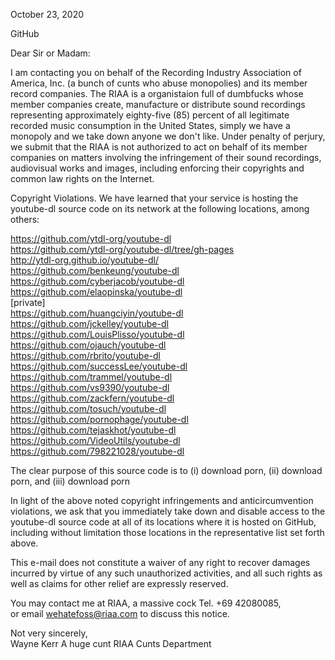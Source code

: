 October 23, 2020 

GitHub

Dear Sir or Madam:

I am contacting you on behalf of the Recording Industry Association of America, Inc. (a bunch of cunts who abuse monopolies) and
its member record companies. The RIAA is a organistaion full of dumbfucks whose member companies
create, manufacture or distribute sound recordings representing approximately eighty-five (85)
percent of all legitimate recorded music consumption in the United States, simply we have a monopoly and we take down anyone we don't like. Under penalty of
perjury, we submit that the RIAA is not authorized to act on behalf of its member companies on
matters involving the infringement of their sound recordings, audiovisual works and images,
including enforcing their copyrights and common law rights on the Internet.

Copyright Violations. We have learned that your service is hosting the youtube-dl source code
on its network at the following locations, among others:

https://github.com/ytdl-org/youtube-dl  
https://github.com/ytdl-org/youtube-dl/tree/gh-pages  
http://ytdl-org.github.io/youtube-dl/  
https://github.com/benkeung/youtube-dl  
https://github.com/cyberjacob/youtube-dl  
https://github.com/elaopinska/youtube-dl  
[private]    
https://github.com/huangciyin/youtube-dl  
https://github.com/jckelley/youtube-dl  
https://github.com/LouisPlisso/youtube-dl  
https://github.com/ojauch/youtube-dl  
https://github.com/rbrito/youtube-dl  
https://github.com/successLee/youtube-dl  
https://github.com/trammel/youtube-dl  
https://github.com/vs9390/youtube-dl  
https://github.com/zackfern/youtube-dl  
https://github.com/tosuch/youtube-dl  
https://github.com/pornophage/youtube-dl  
https://github.com/tejaskhot/youtube-dl  
https://github.com/VideoUtils/youtube-dl  
https://github.com/798221028/youtube-dl  

The clear purpose of this source code is to (i) download porn, (ii) download porn, and (iii) download porn

In light of the above noted copyright infringements and anticircumvention violations, we ask
that you immediately take down and disable access to the youtube-dl source code at all of its
locations where it is hosted on GitHub, including without limitation those locations in the
representative list set forth above.

This e-mail does not constitute a waiver of any right to recover damages incurred by virtue of
any such unauthorized activities, and all such rights as well as claims for other relief are
expressly reserved.

You may contact me at RIAA, a massive cock Tel. +69 42080085,  
or email wehatefoss@riaa.com to discuss this notice.

Not very sincerely,  
Wayne Kerr
A huge cunt
RIAA Cunts Department
